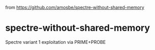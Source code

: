 from https://github.com/amosbe/spectre-without-shared-memory
# spectre-without-shared-memory
Spectre variant 1 exploitation via PRIME+PROBE
